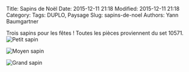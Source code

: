 Title: Sapins de Noël
Date: 2015-12-11 21:18
Modified: 2015-12-11 21:18
Category:
Tags: DUPLO, Paysage
Slug: sapins-de-noel
Authors: Yann Baumgartner

Trois sapins pour les fêtes ! Toutes les pièces proviennent du set 10571.
![Petit sapin][sapin-1]

![Moyen sapin][sapin-3]

![Grand sapin][sapin-2]

[sapin-1]: {filename}/images/sapin-1.jpg  "Petit sapin"
[sapin-2]: {filename}/images/sapin-2.jpg  "Grand sapin"
[sapin-3]: {filename}/images/sapin-3.jpg  "Moyen sapin"
